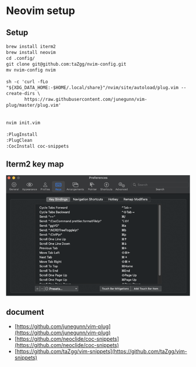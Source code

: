 # Neovim setup 

## Setup
```
brew install iterm2
brew install neovim
cd .config/
git clone git@github.com:taZgg/nvim-config.git
mv nvim-config nvim

sh -c 'curl -fLo "${XDG_DATA_HOME:-$HOME/.local/share}"/nvim/site/autoload/plug.vim --create-dirs \
       https://raw.githubusercontent.com/junegunn/vim-plug/master/plug.vim'


nvim init.vim

:PlugInstall
:PlugClean
:CocInstall coc-snippets

```

## Iterm2 key map
<div align="center"><img width="600" src="./markdown/iterm2-keymap.png"></div>

## document
 - [https://github.com/junegunn/vim-plug](https://github.com/junegunn/vim-plug)
 - [https://github.com/neoclide/coc-snippets](https://github.com/neoclide/coc-snippets)
 - [https://github.com/taZgg/vim-snippets](https://github.com/taZgg/vim-snippets)
